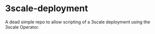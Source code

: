 # 3scale-deployment
A dead simple repo to allow scripting of a 3scale deployment using the 3scale Operator.
